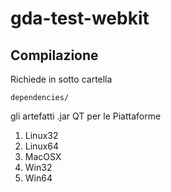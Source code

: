 # gda-test-webkit

## Compilazione

Richiede in sotto cartella

	dependencies/
	
gli artefatti .jar QT per le Piattaforme
1. Linux32
2. Linux64
3. MacOSX
4. Win32
5. Win64